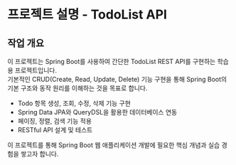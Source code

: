 # 프로젝트 설명 - TodoList API

## 작업 개요

이 프로젝트는 Spring Boot를 사용하여 간단한 TodoList REST API를 구현하는 학습용 프로젝트입니다.  
기본적인 CRUD(Create, Read, Update, Delete) 기능 구현을 통해 Spring Boot의 기본 구조와 동작 원리를 이해하는 것을 목표로 합니다.

- Todo 항목 생성, 조회, 수정, 삭제 기능 구현
- Spring Data JPA와 QueryDSL을 활용한 데이터베이스 연동
- 페이징, 정렬, 검색 기능 적용
- RESTful API 설계 및 테스트

이 프로젝트를 통해 Spring Boot 웹 애플리케이션 개발에 필요한 핵심 개념과 실습 경험을 쌓고자 합니다.
